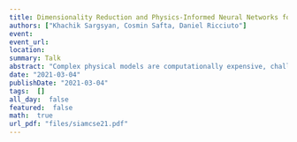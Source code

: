 ```yaml
---
title: Dimensionality Reduction and Physics-Informed Neural Networks for Climate Land Models
authors: ["Khachik Sargsyan, Cosmin Safta, Daniel Ricciuto"]
event: 
event_url: 
location: 
summary: Talk
abstract: "Complex physical models are computationally expensive, challenging ensemble-intensive studies such as parameter estimation, uncertainty quantification, and optimal experimental design. In order to make such studies tractable, we build efficient and accurate surrogate approximations to maps from input parameters to output quantities of interest (QoIs). The primary model of interest is the land component of the Energy Exascale Earth System Model (E3SM).<br><br>For E3SM, the critical challenge is to create high-fidelity spatio-temporal surrogates with as few model training evaluations as possible. We rely on Karhunen-Loeve expansions to account for spatial correlations of model outputs, while the temporal evolution is best approximated with long-short term memory (LSTM) recurrent neural network. Besides, considering the already known interactions between input processes and output quantities of interest (QoIs), we develop a special LSTM architecture with predefined connections between these QoIs. Such physics-informed architecture with reduced spatial dimensionality is shown to outperform, both in accuracy and efficiency, vanilla LSTM implementations and cell-based independent surrogates. We then employ the resulting spatio-temporal surrogate to extract parameter sensitivity indices, as well as to perform model calibration given global observational data on select QoIs.<br>"
date: "2021-03-04"
publishDate: "2021-03-04"
tags:  []
all_day:  false
featured:  false
math:  true
url_pdf: "files/siamcse21.pdf"
---
```

